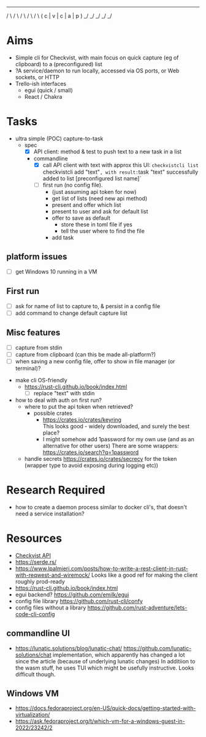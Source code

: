   _   _   _   _   _  
 / \ / \ / \ / \ / \ 
( c | v | c | a | p )
 \_/ \_/ \_/ \_/ \_/ 

# Aims
* Simple cli for Checkvist, with main focus on quick capture (eg of clipboard) to a (preconfigured) list
* ?A service/daemon to run locally, accessed via OS ports, or Web sockets, or HTTP 
* Trello-ish interfaces
  + egui (quick / small)
  + React / Chakra 
# Tasks
* ultra simple (POC) capture-to-task
  + spec
    - [x] API client: method & test to push text to a new task in a list
    - commandline
      * [x] call API client with text with approx this UI: 
          `checkvistcli list 
          `checkvistcli add "text"` , with result:
          `task "text" successfully added to list [preconfigured list name]`
      * [ ] first run (no config file).
          - (just assuming api token for now)
          - get list of lists (need new api method)
          - present and offer which list
          - present to user and ask for default list
          - offer to save as default
            - store these in toml file if yes
            - tell the user where to find the file
          - add task

## platform issues

  + [ ] get Windows 10 running in a VM

## First run

* [ ] ask for name of list to capture to, & persist in a config file 
* [ ] add command to change default capture list

## Misc features 

* [ ] capture from stdin
* [ ] capture from clipboard (can this be made all-platform?)
* [ ] when saving a new config file, offer to show in file manager (or terminal)?

* make cli OS-friendly
  + https://rust-cli.github.io/book/index.html
      * [ ] replace "text" with stdin
* how to deal with auth on first run?
  - where to put the api token when retrieved?
    - possible crates
        - https://crates.io/crates/keyring     
          This looks good - widely downloaded, and surely the best place?
        - I might somehow add 1password for my own use (and as an alternative for other users)
          There are some wrappers: https://crates.io/search?q=1password
  + handle secrets https://crates.io/crates/secrecy for the token (wrapper type to avoid exposing during logging etc))

# Research Required
* how to create a daemon process similar to docker cli's, that doesn't need a service installation?

# Resources
* [Checkvist API](https://checkvist.com/auth/api)
* https://serde.rs/
* https://www.lpalmieri.com/posts/how-to-write-a-rest-client-in-rust-with-reqwest-and-wiremock/
  Looks like a good ref for making the client roughly prod-ready
* https://rust-cli.github.io/book/index.html
* egui backend? https://github.com/emilk/egui
* config file library https://github.com/rust-cli/confy
* config files without a library https://github.com/rust-adventure/lets-code-cli-config
## commandline UI
* https://lunatic.solutions/blog/lunatic-chat/
  https://github.com/lunatic-solutions/chat implementation, which apparently has changed a lot since the article (because of underlying lunatic changes)
  In additiion to the wasm stuff, he uses TUI which might be usefully instructive. Looks difficult though.

## Windows VM
* https://docs.fedoraproject.org/en-US/quick-docs/getting-started-with-virtualization/ 
* https://ask.fedoraproject.org/t/which-vm-for-a-windows-guest-in-2022/23242/2
